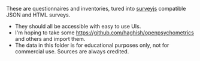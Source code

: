 These are questionnaires and inventories, tured into [surveyjs](https://surveyjs.io/form-library/documentation/get-started-html-css-javascript) compatible JSON and HTML surveys.

- They should all be accessible with easy to use UIs.
- I'm hoping to take some https://github.com/haghish/openpsychometrics and others and import them.
- The data in this folder is for educational purposes only, not for commercial use. Sources are always credited.